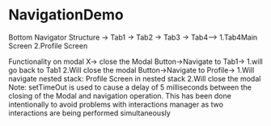 # NavigationDemo
Bottom Navigator Structure
-> Tab1
-> Tab2
-> Tab3
-> Tab4--> 1.Tab4Main Screen
           2.Profile Screen
           
Functionality on modal
X-> close the Modal
Button->Navigate to Tab1-> 1.will go back to Tab1
                           2.Will close the modal
Button->Navigate to Profile-> 1.Will navigate nested stack: Profile Screen in nested stack
                              2.Will close the modal
Note: setTimeOut is used to cause a delay of 5 milliseconds between the closing of the Modal and navigation operation. 
This has been done intentionally to avoid problems with interactions manager as two interactions are being performed simultaneously
